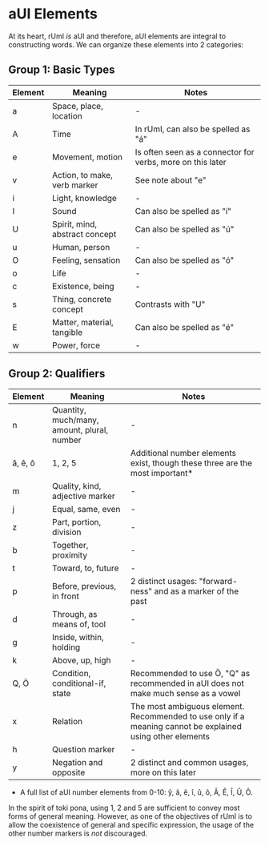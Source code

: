 # aUI Elements

At its heart, rUmI *is* aUI and therefore, aUI elements are integral to constructing words. We can organize these elements into 2 categories:

## Group 1: Basic Types

|Element|Meaning|Notes|
|-------|-------|-------------|
|a|Space, place, location|-|
|A|Time|In rUmI, can also be spelled as "á"|
|e|Movement, motion|Is often seen as a connector for verbs, more on this later|
|v|Action, to make, verb marker|See note about "e"|
|i|Light, knowledge|-|
|I|Sound|Can also be spelled as "í"|
|U|Spirit, mind, abstract concept|Can also be spelled as "ú"|
|u|Human, person|-|
|O|Feeling, sensation|Can also be spelled as "ó"|
|o|Life|-|
|c|Existence, being|-|
|s|Thing, concrete concept|Contrasts with "U"|
|E|Matter, material, tangible|Can also be spelled as "é"|
|w|Power, force|-|

## Group 2: Qualifiers

|Element|Meaning|Notes|
|-------|-------|-------------|
|n|Quantity, much/many, amount, plural, number|-|
|â, ê, ô|1, 2, 5|Additional number elements exist, though these three are the most important*|
|m|Quality, kind, adjective marker|-|
|j|Equal, same, even|-|
|z|Part, portion, division|-|
|b|Together, proximity|-|
|t|Toward, to, future|-|
|p|Before, previous, in front|2 distinct usages: "forward-ness" and as a marker of the past|
|d|Through, as means of, tool|-|
|g|Inside, within, holding|-|
|k|Above, up, high|-|
|Q, Ö|Condition, conditional-if, state|Recommended to use Ö, "Q" as recommended in aUI does not make much sense as a vowel|
|x|Relation|The most ambiguous element. Recommended to use only if a meaning cannot be explained using other elements|
|h|Question marker|-|
|y|Negation and opposite|2 distinct and common usages, more on this later|


* A full list of aUI number elements from 0-10: ŷ, â, ê, î, û, ô, Â, Ê, Î, Û, Ô.


 In the spirit of toki pona, using 1, 2 and 5 are sufficient to convey most forms of general meaning. However, as one of the objectives of rUmI is to allow the coexistence of general and specific expression,
 the usage of the other number markers is *not* discouraged.
